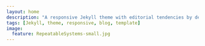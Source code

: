 ```yaml
---
layout: home
description: "A responsive Jekyll theme with editorial tendencies by designer Michael Rose."
tags: [Jekyll, theme, responsive, blog, template]
image:
  feature: RepeatableSystems-small.jpg
---
```

